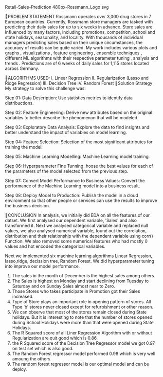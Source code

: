 Retail-Sales-Prediction
480px-Rossmann_Logo svg

📖PROBLEM STATEMENT
Rossmann operates over 3,000 drug stores in 7 European countries. Currently, Rossmann store managers are tasked with predicting their daily sales for up to six weeks in advance. Store sales are influenced by many factors, including promotions, competition, school and state holidays, seasonality, and locality. With thousands of individual managers predicting sales based on their unique circumstances, the accuracy of results can be quite varied. My work includes various plots and graphs , visualizations , feature engineering , ensemble techniques , different ML algorithms with their respective parameter tuning , analysis and trends . Predictions are of 6 weeks of daily sales for 1,115 stores located across Germany.

📖ALGORITHMS USED:
I. Linear Regression
II. Regularization (Lasso and Ridge Regression)
III. Decision Tree
IV. Random Forest
📖Solution Strategy
My strategy to solve this challenge was:

Step 01: Data Description: Use statistics metrics to identify data distribuctions.

Step 02: Feature Engineering: Derive new attributes based on the original variables to better describe the phenomenon that will be modeled.

Step 03: Exploratory Data Analysis: Explore the data to find insights and better understand the impact of variables on model learning.

Step 04: Feature Selection: Selection of the most significant attributes for training the model.

Step 05: Machine Learning Modelling: Machine Learning model training.

Step 06: Hyperparameter Fine Tunning: hoose the best values for each of the parameters of the model selected from the previous step.

Step 07: Convert Model Performance to Business Values: Convert the performance of the Machine Learning model into a business result.

Step 08: Deploy Model to Production: Publish the model in a cloud environment so that other people or services can use the results to improve the business decision.

📖CONCLUSION
In analysis, we initially did EDA on all the features of our datset. We first analysed our dependent variable, 'Sales' and also transformed it. Next we analysed categorical variable and replaced null values, we also analysed numerical variable, found out the correlation, distribution and their relationship with the dependent variable using corr() Function. We also removed some numerical features who had mostly 0 values and hot encoded the categorical variables.

Next we implemented six machine learning algorithms Linear Regression, lasso,ridge, decission tree, Random Forest. We did hyperparameter tuning into improve our model performance.

1. The sales in the month of December is the highest sales among others.
2. The Sales is highest on Monday and start declining from Tuesday to Saturday and on Sunday Sales almost near to Zero.
3. Those Stores who takes participate in Promotion got their Sales increased.
4. Type of Store plays an important role in opening pattern of stores. All Type ‘b’ stores never closed except for refurbishment or other reason.
5. We can observe that most of the stores remain closed during State holidays. But it is interesting to note that the number of stores opened during School Holidays were more than that were opened during State Holidays.
6. The R Squared score of all Liner Regression Algorithm with or without Regularization are quit good which is 0.86.
7. the R Squared score of the Decision Tree Regressor model we got 0.97 on test set which is also good.
8. The Random Forest regressor model performed 0.98 which is very well amoung the others.
10. The random forest regressor model is our optimal model and can be deploy.
